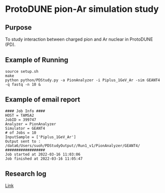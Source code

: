 # ProtoDUNE pion-Ar simulation study

## Purpose

To study interaction between charged pion and Ar nuclear in ProtoDUNE (PD).

## Example of Running

```
source setup.sh
make
python python/PDStudy.py -a PionAnalyzer -i Piplus_1GeV_Ar -sim GEANT4 -q fastq -n 10 &
```

## Example of email report
```
#### Job Info ####
HOST = TAMSA2
JobID = 399747
Analyzer = PionAnalyzer
Simulator = GEANT4
# of Jobs = 10
InputSample = ['Piplus_1GeV_Ar']
Output sent to : /data6/Users/suoh/PDStudyOutput//Run1_v1/PionAnalyzer/GEANT4/
##################
Job started at 2022-03-16 11:03:06
Job finished at 2022-03-16 11:05:47
```

## Research log

[Link](https://sungbinoh.github.io/ProtoDUNE_pion_Ar_SIM_study/)